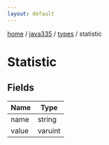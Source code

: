 ```yaml
---
layout: default
---
```


[home](/)  /  [java335](/protocol/java335)  /  [types](/protocol/java335/types)  /  statistic

# Statistic

## Fields

Name | Type
---|---
name | string
value | varuint

